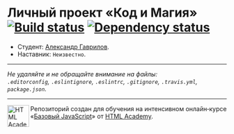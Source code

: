# Личный проект «Код и Магия» [![Build status][travis-image]][travis-url] [![Dependency status][dependency-image]][dependency-url]

* Студент: [Александр Гаврилов](https://up.htmlacademy.ru/javascript/4/user/191195).
* Наставник: `Неизвестно`.

---

_Не удаляйте и не обращайте внимание на файлы:_<br>
_`.editorconfig`, `.eslintignore`, `.eslintrc`, `.gitignore`, `.travis.yml`, `package.json`._

---

<a href="https://htmlacademy.ru/intensive/javascript"><img align="left" width="50" height="50" title="HTML Academy" src="https://up.htmlacademy.ru/static/img/intensive/javascript/logo-for-github.svg"></a>

Репозиторий создан для обучения на интенсивном онлайн‑курсе «[Базовый JavaScript](https://htmlacademy.ru/intensive/javascript)» от [HTML Academy](https://htmlacademy.ru).

[travis-image]: https://travis-ci.org/htmlacademy-javascript/191195-code-and-magick.svg?branch=master
[travis-url]: https://travis-ci.org/htmlacademy-javascript/191195-code-and-magick
[dependency-image]: https://david-dm.org/htmlacademy-javascript/191195-code-and-magick.svg?style=flat-square
[dependency-url]: https://david-dm.org/htmlacademy-javascript/191195-code-and-magick
